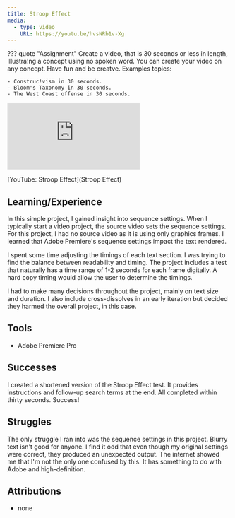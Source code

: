 ```yaml
---
title: Stroop Effect
media:
  - type: video
    URL: https://youtu.be/hvsNRb1v-Xg
---
```


??? quote "Assignment"
    Create a video, that is 30 seconds or less in length, Illustra!ng a concept using no spoken word. You can create your video on any concept. Have fun and be creatve. Examples topics:

    - Construc!vism in 30 seconds.
    - Bloom's Taxonomy in 30 seconds.
    - The West Coast offense in 30 seconds.

<div class="aspect-ratio aspect-ratio--16-9">
  <iframe class="aspect-ratio--content" src="https://www.youtube-nocookie.com/embed/hvsNRb1v-Xg" title="YouTube video player" frameborder="0" allow="accelerometer; autoplay; clipboard-write; encrypted-media; gyroscope; picture-in-picture" allowfullscreen></iframe>
</div>

[YouTube: Stroop Effect](Stroop Effect)

## Learning/Experience

In this simple project, I gained insight into sequence settings. When I typically start a video project, the source video sets the sequence settings. For this project, I had no source video as it is using only graphics frames. I learned that Adobe Premiere's sequence settings impact the text rendered.

I spent some time adjusting the timings of each text section. I was trying to find the balance between readability and timing. The project includes a test that naturally has a time range of 1-2 seconds for each frame digitally. A hard copy timing would allow the user to determine the timings.

I had to make many decisions throughout the project, mainly on text size and duration. I also include cross-dissolves in an early iteration but decided they harmed the overall project, in this case.

## Tools

- Adobe Premiere Pro

## Successes

I created a shortened version of the Stroop Effect test. It provides instructions and follow-up search terms at the end. All completed within thirty seconds. Success!

## Struggles

The only struggle I ran into was the sequence settings in this project. Blurry text isn't good for anyone. I find it odd that even though my original settings were correct, they produced an unexpected output. The internet showed me that I'm not the only one confused by this. It has something to do with Adobe and high-definition.

## Attributions

- none

